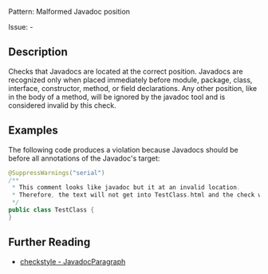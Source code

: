 Pattern: Malformed Javadoc position

Issue: -

## Description

Checks that Javadocs are located at the correct position. Javadocs are recognized only when placed immediately before module, package, class, interface, constructor, method, or field declarations. Any other position, like in the body of a method, will be ignored by the javadoc tool and is considered invalid by this check.

## Examples

The following code produces a violation because Javadocs should be before all annotations of the Javadoc's target:

```java
@SuppressWarnings("serial")
/**
 * This comment looks like javadoc but it at an invalid location.
 * Therefore, the text will not get into TestClass.html and the check will produce a violation.
 */
public class TestClass {
}
```

## Further Reading

* [checkstyle - JavadocParagraph](https://checkstyle.sourceforge.io/config_javadoc.html#InvalidJavadocPosition)
